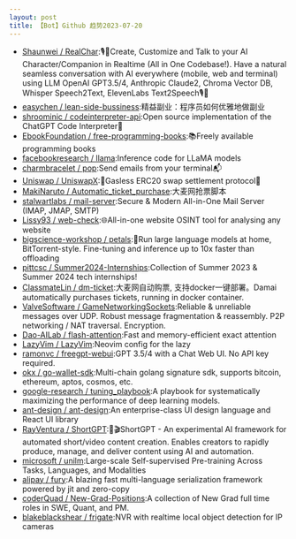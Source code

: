 ```yaml
---
layout: post
title: 【Bot】Github 趋势2023-07-20
---
```


* [Shaunwei / RealChar](https://github.com/Shaunwei/RealChar):🎙️🤖Create, Customize and Talk to your AI Character/Companion in Realtime (All in One Codebase!). Have a natural seamless conversation with AI everywhere (mobile, web and terminal) using LLM OpenAI GPT3.5/4, Anthropic Claude2, Chroma Vector DB, Whisper Speech2Text, ElevenLabs Text2Speech🎙️🤖
* [easychen / lean-side-bussiness](https://github.com/easychen/lean-side-bussiness):精益副业：程序员如何优雅地做副业
* [shroominic / codeinterpreter-api](https://github.com/shroominic/codeinterpreter-api):Open source implementation of the ChatGPT Code Interpreter👾
* [EbookFoundation / free-programming-books](https://github.com/EbookFoundation/free-programming-books):📚Freely available programming books
* [facebookresearch / llama](https://github.com/facebookresearch/llama):Inference code for LLaMA models
* [charmbracelet / pop](https://github.com/charmbracelet/pop):Send emails from your terminal📬
* [Uniswap / UniswapX](https://github.com/Uniswap/UniswapX):🦄Gasless ERC20 swap settlement protocol🦄
* [MakiNaruto / Automatic_ticket_purchase](https://github.com/MakiNaruto/Automatic_ticket_purchase):大麦网抢票脚本
* [stalwartlabs / mail-server](https://github.com/stalwartlabs/mail-server):Secure & Modern All-in-One Mail Server (IMAP, JMAP, SMTP)
* [Lissy93 / web-check](https://github.com/Lissy93/web-check):🌐All-in-one website OSINT tool for analysing any website
* [bigscience-workshop / petals](https://github.com/bigscience-workshop/petals):🌸Run large language models at home, BitTorrent-style. Fine-tuning and inference up to 10x faster than offloading
* [pittcsc / Summer2024-Internships](https://github.com/pittcsc/Summer2024-Internships):Collection of Summer 2023 & Summer 2024 tech internships!
* [ClassmateLin / dm-ticket](https://github.com/ClassmateLin/dm-ticket):大麦网自动购票, 支持docker一键部署。Damai automatically purchases tickets, running in docker container.
* [ValveSoftware / GameNetworkingSockets](https://github.com/ValveSoftware/GameNetworkingSockets):Reliable & unreliable messages over UDP. Robust message fragmentation & reassembly. P2P networking / NAT traversal. Encryption.
* [Dao-AILab / flash-attention](https://github.com/Dao-AILab/flash-attention):Fast and memory-efficient exact attention
* [LazyVim / LazyVim](https://github.com/LazyVim/LazyVim):Neovim config for the lazy
* [ramonvc / freegpt-webui](https://github.com/ramonvc/freegpt-webui):GPT 3.5/4 with a Chat Web UI. No API key required.
* [okx / go-wallet-sdk](https://github.com/okx/go-wallet-sdk):Multi-chain golang signature sdk, supports bitcoin, ethereum, aptos, cosmos, etc.
* [google-research / tuning_playbook](https://github.com/google-research/tuning_playbook):A playbook for systematically maximizing the performance of deep learning models.
* [ant-design / ant-design](https://github.com/ant-design/ant-design):An enterprise-class UI design language and React UI library
* [RayVentura / ShortGPT](https://github.com/RayVentura/ShortGPT):🚀🎬ShortGPT - An experimental AI framework for automated short/video content creation. Enables creators to rapidly produce, manage, and deliver content using AI and automation.
* [microsoft / unilm](https://github.com/microsoft/unilm):Large-scale Self-supervised Pre-training Across Tasks, Languages, and Modalities
* [alipay / fury](https://github.com/alipay/fury):A blazing fast multi-language serialization framework powered by jit and zero-copy
* [coderQuad / New-Grad-Positions](https://github.com/coderQuad/New-Grad-Positions):A collection of New Grad full time roles in SWE, Quant, and PM.
* [blakeblackshear / frigate](https://github.com/blakeblackshear/frigate):NVR with realtime local object detection for IP cameras
